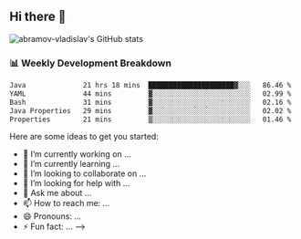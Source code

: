 ## Hi there 👋
![abramov-vladislav's GitHub stats](https://github-readme-stats.vercel.app/api?username=abramov-vladislav&theme=dark&show_icons=true)

### 📊 Weekly Development Breakdown

<!--START_SECTION:waka-->

```txt
Java              21 hrs 18 mins  █████████████████████▓░░░   86.46 %
YAML              44 mins         ▓░░░░░░░░░░░░░░░░░░░░░░░░   02.99 %
Bash              31 mins         ▓░░░░░░░░░░░░░░░░░░░░░░░░   02.16 %
Java Properties   29 mins         ▓░░░░░░░░░░░░░░░░░░░░░░░░   02.02 %
Properties        21 mins         ▒░░░░░░░░░░░░░░░░░░░░░░░░   01.46 %
```

<!--END_SECTION:waka-->


Here are some ideas to get you started:

- 🔭 I’m currently working on ...
- 🌱 I’m currently learning ...
- 👯 I’m looking to collaborate on ...
- 🤔 I’m looking for help with ...
- 💬 Ask me about ...
- 📫 How to reach me: ...
- 😄 Pronouns: ...
- ⚡ Fun fact: ...
-->
